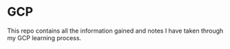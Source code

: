 # GCP
 This repo contains all the information gained and notes I have taken through my GCP learning process.
